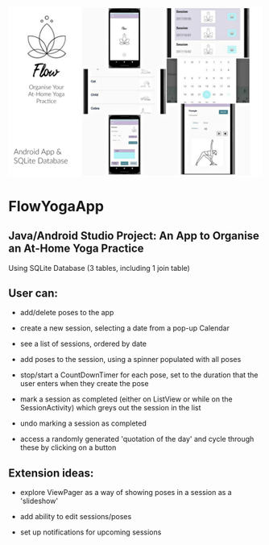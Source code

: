 
![image](collageImage.png)

# FlowYogaApp
## Java/Android Studio Project: An App to Organise an At-Home Yoga Practice

Using SQLite Database (3 tables, including 1 join table)

## User can:

* add/delete poses to the app

* create a new session, selecting a date from a pop-up Calendar

* see a list of sessions, ordered by date

* add poses to the session, using a spinner populated with all poses

* stop/start a CountDownTimer for each pose, set to the duration that the user enters when they create the pose

* mark a session as completed (either on ListView or while on the SessionActivity) which greys out the session in the list

* undo marking a session as completed

* access a randomly generated 'quotation of the day' and cycle through these by clicking on a button

## Extension ideas:

* explore ViewPager as a way of showing poses in a session as a 'slideshow'

* add ability to edit sessions/poses

* set up notifications for upcoming sessions
